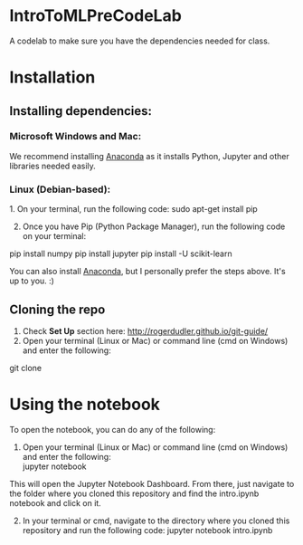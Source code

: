 # IntroToMLPreCodeLab
A codelab to make sure you have the dependencies needed for class.

<h1>Installation</h1>

<h2>Installing dependencies:</h2>

<h3>Microsoft Windows and Mac:</h3>
We recommend installing <a href="https://www.anaconda.com/download/">Anaconda</a> as it installs Python, 
Jupyter and other libraries needed easily.

<h3>Linux (Debian-based):</h3>
1. On your terminal, run the following code:
sudo apt-get install pip


2. Once you have Pip (Python Package Manager), run the following code on your terminal:<br>

pip install numpy
pip install jupyter
pip install -U scikit-learn


You can also install <a href="https://www.anaconda.com/download/">Anaconda</a>, but I personally prefer the steps above. It's up to you. :)

<h2>Cloning the repo</h2>

1. Check <b>Set Up</b> section here: http://rogerdudler.github.io/git-guide/
2. Open your terminal (Linux or Mac) or command line (cmd on Windows) and enter the following:<br>

  git clone
 

<h1>Using the notebook</h1>

To open the notebook, you can do any of the following:
1. Open your terminal (Linux or Mac) or command line (cmd on Windows) and enter the following:<br>
jupyter notebook

This will open the Jupyter Notebook Dashboard. From there, just navigate to the folder where you cloned this repository and find the intro.ipynb notebook and click on it.

2. In your terminal or cmd, navigate to the directory where you cloned this repository and run the following code:
jupyter notebook intro.ipynb
